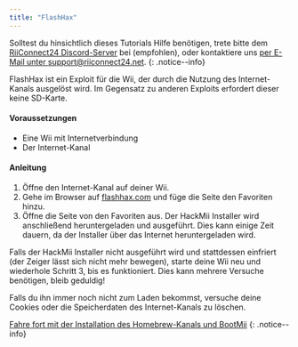 ```yaml
---
title: "FlashHax"
---
```


Solltest du hinsichtlich dieses Tutorials Hilfe benötigen, trete bitte dem [RiiConnect24 Discord-Server](https://discord.gg/rc24) bei (empfohlen), oder kontaktiere uns [per E-Mail unter support@riiconnect24.net](mailto:support@riiconnect24.net).
{: .notice--info}

FlashHax ist ein Exploit für die Wii, der durch die Nutzung des Internet-Kanals ausgelöst wird. Im Gegensatz zu anderen Exploits erfordert dieser keine SD-Karte.

#### Voraussetzungen

- Eine Wii mit Internetverbindung
- Der Internet-Kanal

#### Anleitung

1. Öffne den Internet-Kanal auf deiner Wii.
2. Gehe im Browser auf [flashhax.com](https://www.flashhax.com) und füge die Seite den Favoriten hinzu.
3. Öffne die Seite von den Favoriten aus. Der HackMii Installer wird anschließend heruntergeladen und ausgeführt. Dies kann einige Zeit dauern, da der Installer über das Internet heruntergeladen wird.

Falls der HackMii Installer nicht ausgeführt wird und stattdessen einfriert (der Zeiger lässt sich nicht mehr bewegen), starte deine Wii neu und wiederhole Schritt 3, bis es funktioniert. Dies kann mehrere Versuche benötigen, bleib geduldig!

Falls du ihn immer noch nicht zum Laden bekommst, versuche deine Cookies oder die Speicherdaten des Internet-Kanals zu löschen.

[Fahre fort mit der Installation des Homebrew-Kanals und BootMii](hbc)
{: .notice--info}
